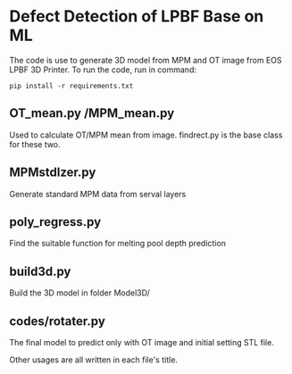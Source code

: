 # Defect Detection of LPBF Base on ML
The code is use to generate 3D model from MPM and OT image from EOS LPBF 3D Printer.
To run the code, run in command:

```
pip install -r requirements.txt
```

## OT_mean.py /MPM_mean.py 
Used to calculate OT/MPM mean from image.
findrect.py is the base class for these two.

## MPMstdlzer.py
Generate standard MPM data from serval layers

## poly_regress.py 
Find the suitable function for melting pool depth prediction

## build3d.py 
Build the 3D model in folder Model3D/

## codes/rotater.py
The final model to predict only with OT image and initial setting STL file.

Other usages are all written in each file's title.